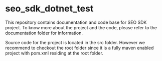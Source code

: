seo_sdk_dotnet_test
===================
This repository contains documentation and code base for SEO SDK project. To know more about the project and the code, 
please refer to the documentation folder for information.

Source code for the project is located in the src folder. However we recommend to checkout the root folder since it
is a fully maven enabled project with pom.xml residing at the root folder.

